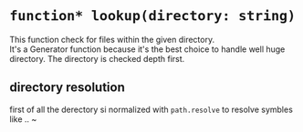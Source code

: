`function* lookup(directory: string)`
===

This function check for files within the given directory.  
It's a Generator function because it's the best choice to
handle well huge directory.
The directory is checked depth first.

## directory resolution
first of all the derectory si normalized with `path.resolve` to resolve symbles like .. ~